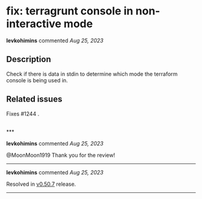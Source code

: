 # fix: terragrunt console in non-interactive mode

**levkohimins** commented *Aug 25, 2023*

<!-- Prepend '[WIP]' to the title if this PR is still a work-in-progress. Remove it when it is ready for review! -->

## Description

Check if there is data in stdin to determine which mode the terraform console is being used in.

## Related issues

Fixes #1244 .

<br />
***


**levkohimins** commented *Aug 25, 2023*

@MoonMoon1919 Thank you for the review!
***

**levkohimins** commented *Aug 25, 2023*

Resolved in [v0.50.7](https://github.com/gruntwork-io/terragrunt/releases/tag/v0.50.7) release.
***

